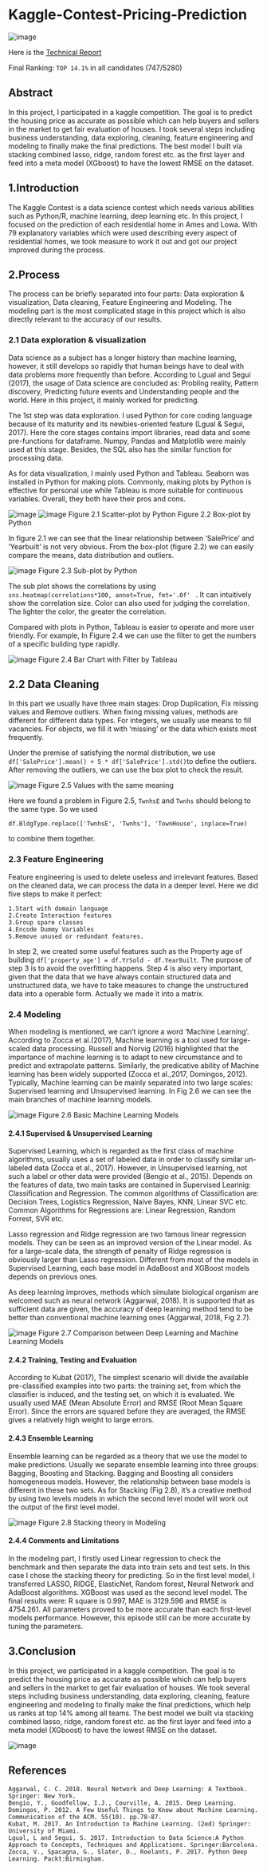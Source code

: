 # Kaggle-Contest-Pricing-Prediction
![image](https://github.com/Muyang-Niu/Kaggle-Contest-Pricing-Prediction/blob/main/image/kaggle2.png)


Here is the [Technical Report](https://github.com/Muyang-Niu/Kaggle-Contest-Pricing-Prediction/blob/main/Technical%20Report%20of%20Kaggle.pdf)

Final Ranking: `TOP 14.1%` in all candidates (747/5280)
## Abstract
In this project, I participated in a kaggle competition. The goal is to predict the housing price as accurate as possible which can help buyers and sellers in the market to get fair evaluation of houses. I took several steps including business understanding, data exploring, cleaning, feature engineering and modeling to finally make the final predictions. The best model I built via stacking combined lasso, ridge, random forest etc. as the first layer and feed into a meta model (XGboost) to have the lowest RMSE on the dataset.

## 1.Introduction
The Kaggle Contest is a data science contest which needs various abilities such as Python/R, machine learning, deep learning etc. In this project, I focused on the prediction of each residential home in Ames and Lowa. With 79 explanatory variables which were used describing every aspect of residential homes, we took measure to work it out and got our project improved during the process.

## 2.Process
The process can be briefly separated into four parts: Data exploration & visualization, Data cleaning, Feature Engineering and Modeling. The modeling part is the most complicated stage in this project which is also directly relevant to the accuracy of our results.


### 2.1 Data exploration & visualization
Data science as a subject has a longer history than machine learning, however, it still develops so rapidly that human beings have to deal with data problems more frequently than before. According to Lgual and Segui (2017), the usage of Data science are concluded as: Probling reality, Pattern discovery, Predicting future events and Understanding people and the world. Here in this project, it mainly worked for predicting.

The 1st step was data exploration. I used Python for core coding language because of its maturity and its newbies-oriented feature (Lgual & Segui, 2017). Here the core stages contains import libraries, read data and some pre-functions for dataframe. Numpy, Pandas and Matplotlib were mainly used at this stage. Besides, the SQL also has the similar function for processing data.

As for data visualization, I mainly used Python and Tableau. Seaborn was installed in Python for making plots. Commonly, making plots by Python is effective for personal use while Tableau is more suitable for continuous variables. Overall, they both have their pros and cons.

![image](https://github.com/Muyang-Niu/Kaggle-Contest-Pricing-Prediction/blob/main/image/2.1.png)
![image](https://github.com/Muyang-Niu/Kaggle-Contest-Pricing-Prediction/blob/main/image/2.2.png)
Figure 2.1 Scatter-plot by Python             Figure 2.2 Box-plot by Python

In figure 2.1 we can see that the linear relationship between ‘SalePrice’ and ‘Yearbuilt’ is not very obvious. From the box-plot (figure 2.2) we can easily compare the means, data distribution and outliers. 

![image](https://github.com/Muyang-Niu/Kaggle-Contest-Pricing-Prediction/blob/main/image/2.3.png)
Figure 2.3 Sub-plot by Python

The sub plot shows the correlations by using `sns.heatmap(correlations*100, annot=True, fmt='.0f' ` . It can intuitively show the correlation size. Color can also used for judging the correlation. The lighter the color, the greater the correlation. 

Compared with plots in Python, Tableau is easier to operate and more user friendly. For example, In Figure 2.4 we can use the filter to get the numbers of a specific building type rapidly. 

![image](https://github.com/Muyang-Niu/Kaggle-Contest-Pricing-Prediction/blob/main/image/2.4.png)
Figure 2.4 Bar Chart with Filter by Tableau

## 2.2 Data Cleaning

In this part we usually have three main stages: Drop Duplication, Fix missing values and Remove outliers. When fixing missing values, methods are different for different data types. For integers, we usually use means to fill vacancies. For objects, we fill it with ‘missing’ or the data which exists most frequently.

Under the premise of satisfying the normal distribution, we use `df['SalePrice'].mean() + 5 * df['SalePrice'].std()`to define the outliers. After removing the outliers, we can use the box plot to check the result. 

![image](https://github.com/Muyang-Niu/Kaggle-Contest-Pricing-Prediction/blob/main/image/2.5.png)
Figure 2.5 Values with the same meaning

Here we found a problem in Figure 2.5, `TwnhsE` and `Twnhs` should belong to the same type. So we used 
```
df.BldgType.replace(['TwnhsE', 'Twnhs'], 'TownHouse', inplace=True)
```
to combine them together.

### 2.3 Feature Engineering
Feature engineering is used to delete useless and irrelevant features. Based on the cleaned data, we can process the data in a deeper level. Here we did five steps to make it perfect: 
```
1.Start with domain language
2.Create Interaction features
3.Group spare classes
4.Encode Dummy Variables
5.Remove unused or redundant features.
```
In step 2, we created some useful features such as the Property age of building `df['property_age'] = df.YrSold - df.YearBuilt`. The purpose of step 3 is to avoid the overfitting happens. Step 4 is also very important, given that the data that we have always contain structured data and unstructured data, we have to take measures to change the unstructured data into a operable form. Actually we made it into a matrix.

### 2.4 Modeling

When modeling is mentioned, we can’t ignore a word ‘Machine Learning’. According to Zocca et al.(2017), Machine learning is a tool used for large-scaled data processing. Russell and Norvig (2016) highlighted that the importance of machine learning is to adapt to new circumstance and to predict and extrapolate patterns. Similarly, the predicative ability of Machine learning has been widely supported (Zocca et al.,2017, Domingos, 2012). Typically, Machine learning can be mainly separated into two large scales: Supervised learning and Unsupervised learning. In Fig 2.6 we can see the main branches of machine learning models.


![image](https://github.com/Muyang-Niu/Kaggle-Contest-Pricing-Prediction/blob/main/image/2.6.png)
Figure 2.6 Basic Machine Learning Models


#### 2.4.1 Supervised & Unsupervised Learning
Supervised Learning, which is regarded as the first class of machine algorithms, usually uses a set of labeled data in order to classify similar un-labeled data (Zocca et al., 2017). However, in Unsupervised learning, not such a label or other data were provided (Bengio et al., 2015). Depends on the features of data, two main tasks are contained in Supervised Learinig: Classification and Regression. The common algorithms of Classification are: Decision Trees, Logistics Regression, Naive Bayes, KNN, Linear SVC etc. Common Algorithms for Regressions are: Linear Regression, Random Forrest, SVR etc.

Lasso regression and Ridge regression are two famous linear regression models. They can be seen as an improved version of the Linear model. As for a large-scale data, the strength of penalty of Ridge regression is obviously larger than Lasso regression. Different from most of the models in Supervised Learning, each base model in AdaBoost and XGBoost models depends on previous ones.

As deep learning improves, methods which simulate biological organism are welcomed such as neural network (Aggarwal, 2018). It is supported that as sufficient data are given, the accuracy of deep learning method tend to be better than conventional machine learning ones (Aggarwal, 2018, Fig 2.7).

![image](https://github.com/Muyang-Niu/Kaggle-Contest-Pricing-Prediction/blob/main/image/2.7.png)
Figure 2.7 Comparison between Deep Learning and Machine Learning Models

#### 2.4.2 Training, Testing and Evaluation
According to Kubat (2017), The simplest scenario will divide the available pre-classified examples into two parts: the training set, from which the classifier is
induced, and the testing set, on which it is evaluated. 
We usually used MAE (Mean Absolute Error) and RMSE (Root Mean Square Error). Since the errors are squared before they are averaged, the RMSE gives a relatively high weight to large errors.

#### 2.4.3 Ensemble Learning
Ensemble learning can be regarded as a theory that we use the model to make predictions. Usually we separate ensemble learning into three groups: Bagging, Boosting and Stacking. Bagging and Boosting all considers homogeneous models. However, the relationship between base models is different in these two sets. As for Stacking (Fig 2.8), it’s a creative method by using two levels models in which the second level model will work out the output of the first level model.   

![image](https://github.com/Muyang-Niu/Kaggle-Contest-Pricing-Prediction/blob/main/image/2.8.png)
 Figure 2.8 Stacking theory in Modeling 

#### 2.4.4 Comments and Limitations
In the modeling part, I firstly used Linear regression to check the benchmark and then separate the data into train sets and test sets. In this case I chose the stacking theory for predicting. So in the first level model, I transferred LASSO, RIDGE, ElasticNet, Random forest, Neural Network and AdaBoost algorithms. XGBoost was used as the second level model. The final results were: R square is 0.997, MAE is 3129.596 and RMSE is 4754.261. All parameters proved to be more accurate than each first-level models performance. However, this episode still can be more accurate by tuning the parameters. 

## 3.Conclusion
In this project, we participated in a kaggle competition. The goal is to predict the housing price as accurate as possible which can help buyers and sellers in the market to get fair evaluation of houses. We took several steps including business understanding, data exploring, cleaning, feature engineering and modeling to finally make the final predictions, which help us ranks at top 14% among all teams. The best model we built via stacking combined lasso, ridge, random forest etc. as the first layer and feed into a meta model (XGboost) to have the lowest RMSE on the dataset.

![image](https://github.com/Muyang-Niu/Kaggle-Contest-Pricing-Prediction/blob/main/image/Kaggle.png)

## References
```
Aggarwal, C. C. 2018. Neural Network and Deep Learning: A Textbook. Springer: New York.
Bengio, Y., Goodfellow, I.J., Courville, A. 2015. Deep Learning. 
Domingos, P. 2012. A Few Useful Things to Know about Machine Learning. Communication of the ACM. 55(10). pp.78-87.
Kubat, M. 2017. An Introduction to Machine Learning. (2ed) Springer: University of Miami.
Lgual, L and Segui, S. 2017. Introduction to Data Science:A Python Approach to Concepts, Techniques and Applications. Springer:Barcelona.
Zocca, V., Spacagna, G., Slater, D., Roelants, P. 2017. Python Deep Learning. Packt:Birmingham.
```
